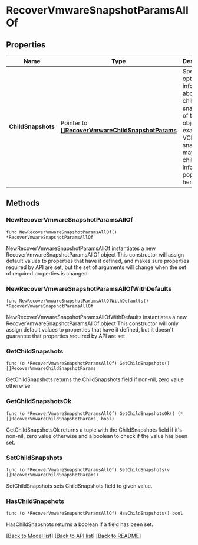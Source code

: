 # RecoverVmwareSnapshotParamsAllOf

## Properties

Name | Type | Description | Notes
------------ | ------------- | ------------- | -------------
**ChildSnapshots** | Pointer to [**[]RecoverVmwareChildSnapshotParams**](RecoverVmwareChildSnapshotParams.md) | Specifies optional information about any child snapshots of this object. For example a VCD snapshot may have child VM information populated here. | [optional] 

## Methods

### NewRecoverVmwareSnapshotParamsAllOf

`func NewRecoverVmwareSnapshotParamsAllOf() *RecoverVmwareSnapshotParamsAllOf`

NewRecoverVmwareSnapshotParamsAllOf instantiates a new RecoverVmwareSnapshotParamsAllOf object
This constructor will assign default values to properties that have it defined,
and makes sure properties required by API are set, but the set of arguments
will change when the set of required properties is changed

### NewRecoverVmwareSnapshotParamsAllOfWithDefaults

`func NewRecoverVmwareSnapshotParamsAllOfWithDefaults() *RecoverVmwareSnapshotParamsAllOf`

NewRecoverVmwareSnapshotParamsAllOfWithDefaults instantiates a new RecoverVmwareSnapshotParamsAllOf object
This constructor will only assign default values to properties that have it defined,
but it doesn't guarantee that properties required by API are set

### GetChildSnapshots

`func (o *RecoverVmwareSnapshotParamsAllOf) GetChildSnapshots() []RecoverVmwareChildSnapshotParams`

GetChildSnapshots returns the ChildSnapshots field if non-nil, zero value otherwise.

### GetChildSnapshotsOk

`func (o *RecoverVmwareSnapshotParamsAllOf) GetChildSnapshotsOk() (*[]RecoverVmwareChildSnapshotParams, bool)`

GetChildSnapshotsOk returns a tuple with the ChildSnapshots field if it's non-nil, zero value otherwise
and a boolean to check if the value has been set.

### SetChildSnapshots

`func (o *RecoverVmwareSnapshotParamsAllOf) SetChildSnapshots(v []RecoverVmwareChildSnapshotParams)`

SetChildSnapshots sets ChildSnapshots field to given value.

### HasChildSnapshots

`func (o *RecoverVmwareSnapshotParamsAllOf) HasChildSnapshots() bool`

HasChildSnapshots returns a boolean if a field has been set.


[[Back to Model list]](../README.md#documentation-for-models) [[Back to API list]](../README.md#documentation-for-api-endpoints) [[Back to README]](../README.md)



